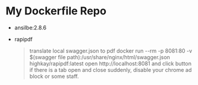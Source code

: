 # My Dockerfile Repo

- ansilbe:2.8.6
- rapipdf

  > translate local swagger.json to pdf
  > docker run --rm -p 8081:80 -v \$(swagger file path):/usr/share/nginx/html/swagger.json highkay/rapipdf:latest
  > open http://localhost:8081 and click button
  > if there is a tab open and close suddenly, disable your chrome ad block or some staff.

